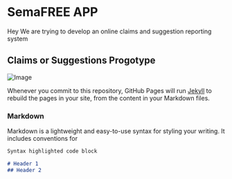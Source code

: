 # SemaFREE APP
Hey We are trying to develop an online claims and suggestion reporting system
## Claims or Suggestions Progotype
![Image](https://www.affinitycuia.org/filesimages/mobile-app-service.png)

Whenever you commit to this repository, GitHub Pages will run [Jekyll](https://jekyllrb.com/) to rebuild the pages in your site, from the content in your Markdown files.

### Markdown

Markdown is a lightweight and easy-to-use syntax for styling your writing. It includes conventions for

```markdown
Syntax highlighted code block

# Header 1
## Header 2
